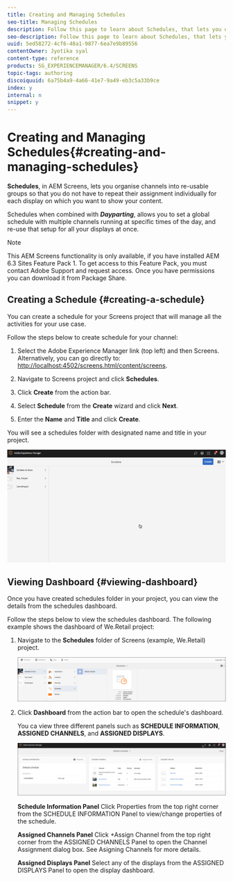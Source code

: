 ```yaml
---
title: Creating and Managing Schedules
seo-title: Managing Schedules
description: Follow this page to learn about Schedules, that lets you organise channels into re-usable groups so that you do not have to repeat their assignment individually for each display on which you want to show your content.
seo-description: Follow this page to learn about Schedules, that lets you organise channels into re-usable groups so that you do not have to repeat their assignment individually for each display on which you want to show your content.
uuid: 5ed58272-4cf6-48a1-9877-6ea7e9b89556
contentOwner: Jyotika syal
content-type: reference
products: SG_EXPERIENCEMANAGER/6.4/SCREENS
topic-tags: authoring
discoiquuid: 6a75b4a9-4a66-41e7-9a49-eb3c5a33b9ce
index: y
internal: n
snippet: y
---
```


# Creating and Managing Schedules{#creating-and-managing-schedules}

**Schedules**, in AEM Screens, lets you organise channels into re-usable groups so that you do not have to repeat their assignment individually for each display on which you want to show your content.

Schedules when combined with ***Dayparting***, allows you to set a global schedule with multiple channels running at specific times of the day, and re-use that setup for all your displays at once.

>[!NOTE]
>
>This AEM Screens functionality is only available, if you have installed AEM 6.3 Sites Feature Pack 1. To get access to this Feature Pack, you must contact Adobe Support and request access. Once you have permissions you can download it from Package Share.

## Creating a Schedule {#creating-a-schedule}

You can create a schedule for your Screens project that will manage all the activities for your use case.

Follow the steps below to create schedule for your channel:

1. Select the Adobe Experience Manager link (top left) and then Screens. Alternatively, you can ﻿go directly to: [http://localhost:4502/screens.html/content/screens](http://localhost:4502/screens.html/content/screens).
1. Navigate to Screens project and click **Schedules**. 
1. Click **Create** from the action bar.
1. Select **Schedule** from the **Create** wizard and click **Next**.

1. Enter the **Name** and **Title** and click **Create**.

You will see a schedules folder with designated name and title in your project.

![](assets/chlimage_1.gif)

## Viewing Dashboard {#viewing-dashboard}

Once you have created schedules folder in your project, you can view the details from the schedules dashboard.

Follow the steps below to view the schedules dashboard. The following example shows the dashboard of We.Retail project:

1. Navigate to the **Schedules** folder of Screens (example, We.Retail) project.

   ![](assets/chlimage_1.png)

1. Click **Dashboard** from the action bar to open the schedule's dashboard.

   You ca view three different panels such as **SCHEDULE INFORMATION**, **ASSIGNED CHANNELS**, and **ASSIGNED DISPLAYS**.

   ![](assets/chlimage_1-1.png)

   **Schedule Information Panel** Click Properties from the top right corner from the SCHEDULE INFORMATION Panel to view/change properties of the schedule.

   **Assigned Channels Panel** Click +Assign Channel from the top right corner from the ASSIGNED CHANNELS Panel to open the Channel Assignment dialog box. See Asigning Channels for more details.

   **Assigned Displays Panel** Select any of the displays from the ASSIGNED DISPLAYS Panel to open the display dashboard.

